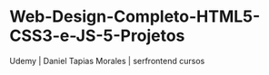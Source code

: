 # Web-Design-Completo-HTML5-CSS3-e-JS-5-Projetos
Udemy | Daniel Tapias Morales | serfrontend cursos
